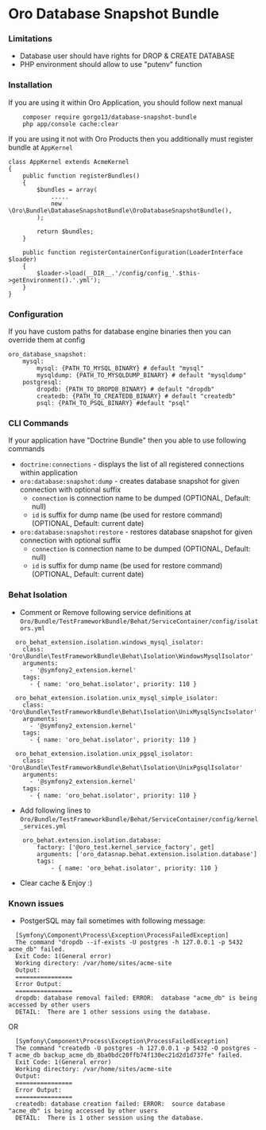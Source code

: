 # Oro Database Snapshot Bundle

### Limitations
- Database user should have rights for DROP & CREATE DATABASE
- PHP environment should allow to use "putenv" function

### Installation

If you are using it within Oro Application, you should follow next manual

```
    composer require gorgo13/database-snapshot-bundle
    php app/console cache:clear
```

If you are using it not with Oro Products then you additionally must register bundle at `AppKernel` 
```
class AppKernel extends AcmeKernel
{
    public function registerBundles()
    {
        $bundles = array(
            .....
            new \Oro\Bundle\DatabaseSnapshotBundle\OroDatabaseSnapshotBundle(),
        );

        return $bundles;
    }

    public function registerContainerConfiguration(LoaderInterface $loader)
    {
        $loader->load(__DIR__.'/config/config_'.$this->getEnvironment().'.yml');
    }
}
```

### Configuration

If you have custom paths for database engine binaries then you can override them at config

```
oro_database_snapshot:
    mysql:
        mysql: {PATH_TO_MYSQL_BINARY} # default "mysql"
        mysqldump: {PATH_TO_MYSQLDUMP_BINARY} # default "mysqldump"
    postgresql:
        dropdb: {PATH_TO_DROPDB_BINARY} # default "dropdb"
        createdb: {PATH_TO_CREATEDB_BINARY} # default "createdb"
        psql: {PATH_TO_PSQL_BINARY} #default "psql"
```

### CLI Commands

If your application have "Doctrine Bundle" then you able to use following commands
- `doctrine:connections` - displays the list of all registered connections within application
- `oro:database:snapshot:dump` - creates database snapshot for given connection with optional suffix
    - `connection` is connection name to be dumped (OPTIONAL, Default: null)
    - `id` is suffix for dump name (be used for restore command) (OPTIONAL, Default: current date) 
- `oro:database:snapshot:restore` - restores database snapshot for given connection with optional suffix
    - `connection` is connection name to be dumped (OPTIONAL, Default: null)
    - `id` is suffix for dump name (be used for restore command) (OPTIONAL, Default: current date)

### Behat Isolation

- Comment or Remove following service definitions at `Oro/Bundle/TestFrameworkBundle/Behat/ServiceContainer/config/isolators.yml`
```
  oro_behat_extension.isolation.windows_mysql_isolator:
    class: 'Oro\Bundle\TestFrameworkBundle\Behat\Isolation\WindowsMysqlIsolator'
    arguments:
      - '@symfony2_extension.kernel'
    tags:
      - { name: 'oro_behat.isolator', priority: 110 }

  oro_behat_extension.isolation.unix_mysql_simple_isolator:
    class: 'Oro\Bundle\TestFrameworkBundle\Behat\Isolation\UnixMysqlSyncIsolator'
    arguments:
      - '@symfony2_extension.kernel'
    tags:
      - { name: 'oro_behat.isolator', priority: 110 }

  oro_behat_extension.isolation.unix_pgsql_isolator:
    class: 'Oro\Bundle\TestFrameworkBundle\Behat\Isolation\UnixPgsqlIsolator'
    arguments:
      - '@symfony2_extension.kernel'
    tags:
      - { name: 'oro_behat.isolator', priority: 110 }
```
- Add following lines to `Oro/Bundle/TestFrameworkBundle/Behat/ServiceContainer/config/kernel_services.yml`
```
    oro_behat.extension.isolation.database:
        factory: ['@oro_test.kernel_service_factory', get]
        arguments: ['oro_datasnap.behat.extension.isolation.database']
        tags:
            - { name: 'oro_behat.isolator', priority: 110 }
```
- Clear cache & Enjoy :)


### Known issues

- PostgerSQL may fail sometimes with following message:
```
  [Symfony\Component\Process\Exception\ProcessFailedException]
  The command "dropdb --if-exists -U postgres -h 127.0.0.1 -p 5432 acme_db" failed.
  Exit Code: 1(General error)
  Working directory: /var/home/sites/acme-site
  Output:
  ================
  Error Output:
  ================
  dropdb: database removal failed: ERROR:  database "acme_db" is being accessed by other users
  DETAIL:  There are 1 other sessions using the database.
```
OR
```
  [Symfony\Component\Process\Exception\ProcessFailedException]
  The command "createdb -U postgres -h 127.0.0.1 -p 5432 -O postgres -T acme_db backup_acme_db_8ba0bdc20ffb74f130ec21d2d1d737fe" failed.
  Exit Code: 1(General error)
  Working directory: /var/home/sites/acme-site
  Output:
  ================
  Error Output:
  ================
  createdb: database creation failed: ERROR:  source database "acme_db" is being accessed by other users
  DETAIL:  There is 1 other session using the database.
```
